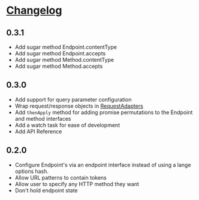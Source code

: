 # [Changelog](https://github.com/kahnjw/endpoints/releases)

## 0.3.1

* Add sugar method Endpoint.contentType
* Add sugar method Endpoint.accepts
* Add sugar method Method.contentType
* Add sugar method Method.accepts

## 0.3.0

* Add support for query parameter configuration
* Wrap request/response objects in [RequestAdapters](https://github.com/kahnjw/RequestAdapter/)
* Add `thenApply` method for adding promise permutations to the Endpoint and
method interfaces
* Add a watch task for ease of development
* Add API Reference

## 0.2.0

* Configure Endpoint's via an endpoint interface instead of using a lange
options hash.
* Allow URL patterns to contain tokens
* Allow user to specify any HTTP method they want
* Don't hold endpoint state
